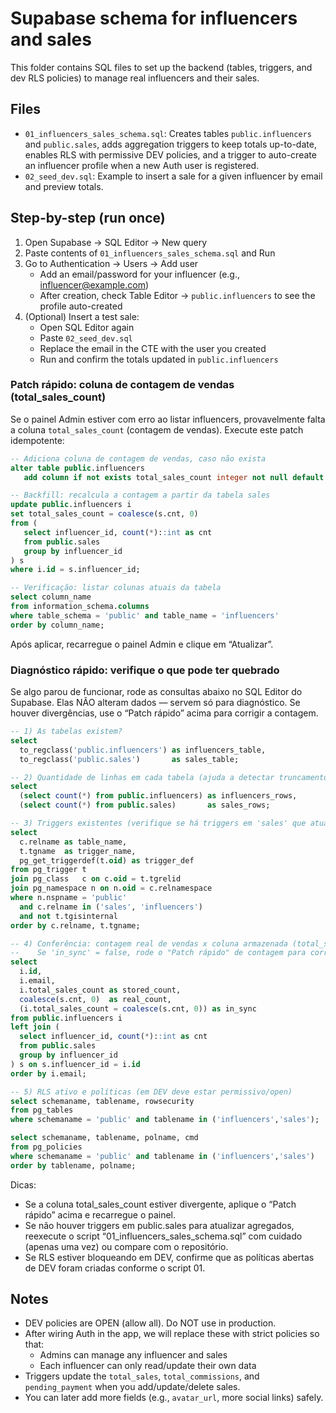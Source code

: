 # Supabase schema for influencers and sales

This folder contains SQL files to set up the backend (tables, triggers, and dev RLS policies) to manage real influencers and their sales.

## Files

- `01_influencers_sales_schema.sql`: Creates tables `public.influencers` and `public.sales`, adds aggregation triggers to keep totals up-to-date, enables RLS with permissive DEV policies, and a trigger to auto-create an influencer profile when a new Auth user is registered.
- `02_seed_dev.sql`: Example to insert a sale for a given influencer by email and preview totals.

## Step-by-step (run once)

1. Open Supabase → SQL Editor → New query
2. Paste contents of `01_influencers_sales_schema.sql` and Run
3. Go to Authentication → Users → Add user
   - Add an email/password for your influencer (e.g., influencer@example.com)
   - After creation, check Table Editor → `public.influencers` to see the profile auto-created
4. (Optional) Insert a test sale:
   - Open SQL Editor again
   - Paste `02_seed_dev.sql`
   - Replace the email in the CTE with the user you created
   - Run and confirm the totals updated in `public.influencers`

### Patch rápido: coluna de contagem de vendas (total_sales_count)

Se o painel Admin estiver com erro ao listar influencers, provavelmente falta a coluna `total_sales_count` (contagem de vendas). Execute este patch idempotente:

```sql
-- Adiciona coluna de contagem de vendas, caso não exista
alter table public.influencers
   add column if not exists total_sales_count integer not null default 0;

-- Backfill: recalcula a contagem a partir da tabela sales
update public.influencers i
set total_sales_count = coalesce(s.cnt, 0)
from (
   select influencer_id, count(*)::int as cnt
   from public.sales
   group by influencer_id
) s
where i.id = s.influencer_id;

-- Verificação: listar colunas atuais da tabela
select column_name
from information_schema.columns
where table_schema = 'public' and table_name = 'influencers'
order by column_name;
```

Após aplicar, recarregue o painel Admin e clique em “Atualizar”.

### Diagnóstico rápido: verifique o que pode ter quebrado

Se algo parou de funcionar, rode as consultas abaixo no SQL Editor do Supabase. Elas NÃO alteram dados — servem só para diagnóstico. Se houver divergências, use o “Patch rápido” acima para corrigir a contagem.

```sql
-- 1) As tabelas existem?
select
  to_regclass('public.influencers') as influencers_table,
  to_regclass('public.sales')       as sales_table;

-- 2) Quantidade de linhas em cada tabela (ajuda a detectar truncamentos acidentais)
select
  (select count(*) from public.influencers) as influencers_rows,
  (select count(*) from public.sales)       as sales_rows;

-- 3) Triggers existentes (verifique se há triggers em 'sales' que atualizam 'influencers')
select
  c.relname as table_name,
  t.tgname  as trigger_name,
  pg_get_triggerdef(t.oid) as trigger_def
from pg_trigger t
join pg_class   c on c.oid = t.tgrelid
join pg_namespace n on n.oid = c.relnamespace
where n.nspname = 'public'
  and c.relname in ('sales', 'influencers')
  and not t.tgisinternal
order by c.relname, t.tgname;

-- 4) Conferência: contagem real de vendas x coluna armazenada (total_sales_count)
--    Se 'in_sync' = false, rode o "Patch rápido" de contagem para corrigir.
select
  i.id,
  i.email,
  i.total_sales_count as stored_count,
  coalesce(s.cnt, 0)  as real_count,
  (i.total_sales_count = coalesce(s.cnt, 0)) as in_sync
from public.influencers i
left join (
  select influencer_id, count(*)::int as cnt
  from public.sales
  group by influencer_id
) s on s.influencer_id = i.id
order by i.email;

-- 5) RLS ativo e políticas (em DEV deve estar permissivo/open)
select schemaname, tablename, rowsecurity
from pg_tables
where schemaname = 'public' and tablename in ('influencers','sales');

select schemaname, tablename, polname, cmd
from pg_policies
where schemaname = 'public' and tablename in ('influencers','sales')
order by tablename, polname;
```

Dicas:
- Se a coluna total_sales_count estiver divergente, aplique o “Patch rápido” acima e recarregue o painel.
- Se não houver triggers em public.sales para atualizar agregados, reexecute o script “01_influencers_sales_schema.sql” com cuidado (apenas uma vez) ou compare com o repositório.
- Se RLS estiver bloqueando em DEV, confirme que as políticas abertas de DEV foram criadas conforme o script 01.

## Notes

- DEV policies are OPEN (allow all). Do NOT use in production.
- After wiring Auth in the app, we will replace these with strict policies so that:
  - Admins can manage any influencer and sales
  - Each influencer can only read/update their own data
- Triggers update the `total_sales`, `total_commissions`, and `pending_payment` when you add/update/delete sales.
- You can later add more fields (e.g., `avatar_url`, more social links) safely.
